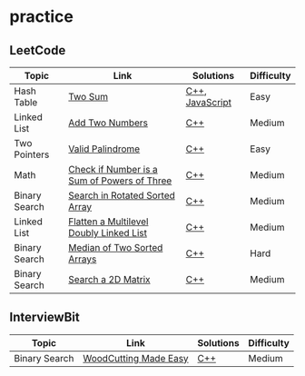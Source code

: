 # practice

## LeetCode

| Topic         | Link                                                                                                                                 | Solutions                                                                                       | Difficulty |
| ------------- | ------------------------------------------------------------------------------------------------------------------------------------ | ----------------------------------------------------------------------------------------------- | ---------- |
| Hash Table    | [Two Sum](https://leetcode.com/problems/two-sum/description/)                                                                        | [C++](./C++/solutions_1/solutions_1.hpp), [JavaScript](./JavaScript/solutions_1/solutions_1.js) | Easy       |
| Linked List   | [Add Two Numbers](https://leetcode.com/problems/add-two-numbers/description/)                                                        | [C++](./C++/solutions_2/solutions_2.hpp)                                                        | Medium     |
| Two Pointers  | [Valid Palindrome](https://leetcode.com/problems/valid-palindrome/description/)                                                      | [C++](./C++/solutions_125/solutions_125.hpp)                                                    | Easy       |
| Math          | [Check if Number is a Sum of Powers of Three](https://leetcode.com/problems/check-if-number-is-a-sum-of-powers-of-three/description) | [C++](./C++/solutions_1780/solutions_1780.hpp)                                                  | Medium     |
| Binary Search | [Search in Rotated Sorted Array](https://leetcode.com/problems/search-in-rotated-sorted-array/description/)                          | [C++](./C++/solutions_33/solutions_33.hpp)                                                      | Medium     |
| Linked List   | [Flatten a Multilevel Doubly Linked List](https://leetcode.com/problems/flatten-a-multilevel-doubly-linked-list/description/)        | [C++](./C++/solutions_430/solutions_430.hpp)                                                    | Medium     |
| Binary Search | [Median of Two Sorted Arrays](https://leetcode.com/problems/median-of-two-sorted-arrays/description/)                                | [C++](./C++/solutions_4/solutions_4.hpp)                                                        | Hard       |
| Binary Search | [Search a 2D Matrix](https://leetcode.com/problems/search-a-2d-matrix/description/)                                                  | [C++](./C++/solutions_74/solutions_74.hpp)                                                      | Medium     |

## InterviewBit

| Topic         | Link                                                                                  | Solutions                                                    | Difficulty |
| ------------- | ------------------------------------------------------------------------------------- | ------------------------------------------------------------ | ---------- |
| Binary Search | [WoodCutting Made Easy](https://www.interviewbit.com/problems/woodcutting-made-easy/) | [C++](./C++/solutions_woodcutting/solutions_woodcutting.hpp) | Medium     |
